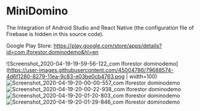 # MiniDomino

The Integration of Android Studio and React Native
(the configuration file of Firebase is hidden in this source code).

Google Play Store: https://play.google.com/store/apps/details?id=com.lforestor.dominodemo&hl=en
 
![Screenshot_2020-04-19-19-59-56-122_com lforestor dominodemo](https://user-images.githubusercontent.com/45004786/79688574-4d6f1280-8279-11ea-9c83-e03be0cb4763.png | width=100)
![Screenshot_2020-04-19-20-00-00-557_com lforestor dominodemo](https://user-images.githubusercontent.com/45004786/79688641-c40c1000-8279-11ea-94ea-bbf4cbac255b.png)
![Screenshot_2020-04-19-20-00-22-938_com lforestor dominodemo](https://user-images.githubusercontent.com/45004786/79688657-e140de80-8279-11ea-9980-f49ec9dccf2c.png)
![Screenshot_2020-04-19-20-01-20-803_com lforestor dominodemo](https://user-images.githubusercontent.com/45004786/79688669-f158be00-8279-11ea-8cc7-faf79474e951.png)
![Screenshot_2020-04-19-20-01-29-846_com lforestor dominodemo](https://user-images.githubusercontent.com/45004786/79688681-02a1ca80-827a-11ea-9dcf-226584523013.png)
